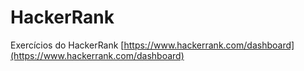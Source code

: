 # HackerRank

Exercícios do HackerRank [https://www.hackerrank.com/dashboard](https://www.hackerrank.com/dashboard)

